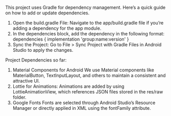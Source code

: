 This project uses Gradle for dependency management.
Here’s a quick guide on how to add or update dependencies.

1. Open the build.gradle File:
   Navigate to the app/build.gradle file if you’re adding a dependency for the app module.
2. In the dependencies block, add the dependency in the following format:
   dependencies {
   implementation 'group:name:version'
   }
3. Sync the Project:
   Go to File > Sync Project with Gradle Files in Android Studio to apply the changes.

Project Dependencies so far:

1. Material Components for Android
   We use Material components like MaterialButton, TextInputLayout, and others to maintain a
   consistent and attractive UI.
2. Lottie for Animations:
   Animations are added by using LottieAnimationView, which references JSON files stored in the
   res/raw folder.
3. Google Fonts
   Fonts are selected through Android Studio’s Resource Manager or directly applied in XML using the
   fontFamily attribute.
